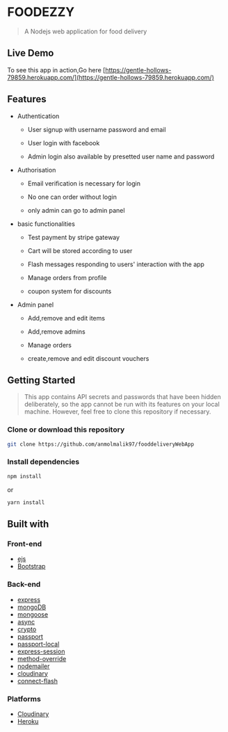 # FOODEZZY

> A Nodejs web application for food delivery


## Live Demo

To see this app in action,Go here [https://gentle-hollows-79859.herokuapp.com/](https://gentle-hollows-79859.herokuapp.com/)

## Features

* Authentication
  
  
  * User signup with username password and email
  
  * User login with facebook
 
  * Admin login also available by presetted user name and password 
 
* Authorisation

  * Email verification is necessary for login
  
  * No one can order without login
  
  * only admin can go to admin panel
  
* basic functionalities
 
  * Test payment by stripe gateway
  
  * Cart will be stored according to user
  
  * Flash messages responding to users' interaction with the app
  
  * Manage orders from profile
  
  * coupon system for discounts
 
* Admin panel

  * Add,remove and edit items
  
  * Add,remove admins
  
  * Manage orders
  
  * create,remove and edit discount vouchers
  
## Getting Started

> This app contains API secrets and passwords that have been hidden deliberately, so the app cannot be run with its features on your local machine. However, feel free to clone this repository if necessary.

### Clone or download this repository

```sh
git clone https://github.com/anmolmalik97/fooddeliveryWebApp
```

### Install dependencies

```sh
npm install
```

or

```sh
yarn install
```
## Built with

### Front-end

* [ejs](http://ejs.co/)
* [Bootstrap](http://getbootstrap.com/docs/4.1/getting-started/introduction/)

### Back-end

* [express](https://expressjs.com/)
* [mongoDB](https://www.mongodb.com/)
* [mongoose](http://mongoosejs.com/)
* [async](http://caolan.github.io/async/)
* [crypto](https://nodejs.org/api/crypto.html#crypto_crypto)
* [passport](http://www.passportjs.org/)
* [passport-local](https://github.com/jaredhanson/passport-local#passport-local)
* [express-session](https://github.com/expressjs/session#express-session)
* [method-override](https://github.com/expressjs/method-override#method-override)
* [nodemailer](https://nodemailer.com/about/)
* [cloudinary](https://cloudinary.com/)
* [connect-flash](https://github.com/jaredhanson/connect-flash#connect-flash)

### Platforms

* [Cloudinary](https://cloudinary.com/)
* [Heroku](https://www.heroku.com/)
